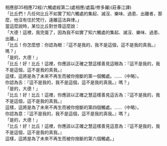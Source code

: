 相應部35相應72經/六觸處經第二(處相應/處篇/修多羅)(莊春江譯)  
「比丘們！凡任何比丘不如實了知六觸處的集起、滅沒、樂味、過患、出離者，那麼，他沒有住於梵行，遠離這法與律。」  
當這麼說時，某位比丘對世尊這麼說：  
「大德！這裡，我完蛋了，因為我不如實了知六觸處的集起、滅沒、樂味、過患、出離。」  
「比丘！你怎麼想：你認為眼：『這不是我的，我不是這個，這不是我的真我。』嗎？」  
「是的，大德！」  
「比丘！好！比丘！這裡，你應該以正確之慧這樣善見這眼為：『這不是我的，我不是這個，這不是我的真我。』  
這樣，這將是為了未來不再生而被你捨斷的第一個觸處。……（中略）。  
你認為舌：『這不是我的，我不是這個，這不是我的真我。』嗎？」  
「是的，大德！」  
「比丘！好！比丘！這裡，你應該以正確之慧這樣善見這舌為：『這不是我的，我不是這個，這不是我的真我。』  
這樣，這將是為了未來不再生而被你捨斷的第四個觸處。……（中略）。  
你認為意：『這不是我的，我不是這個，這不是我的真我。』嗎？」  
「是的，大德！」  
「比丘！好！比丘！這裡，你應該以正確之慧這樣善見這意為：『這不是我的，我不是這個，這不是我的真我。』  
這樣，這將是為了未來不再生而被你捨斷的第六個觸處。」  
  
  
